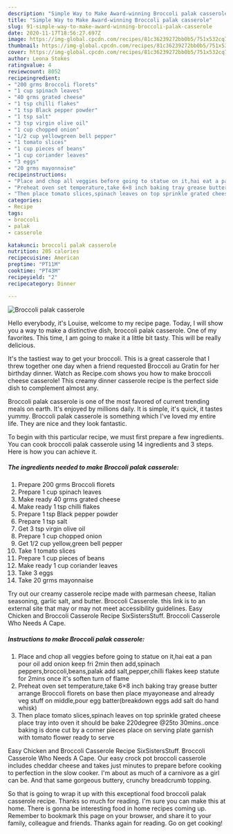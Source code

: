```yaml
---
description: "Simple Way to Make Award-winning Broccoli palak casserole"
title: "Simple Way to Make Award-winning Broccoli palak casserole"
slug: 91-simple-way-to-make-award-winning-broccoli-palak-casserole
date: 2020-11-17T18:56:27.697Z
image: https://img-global.cpcdn.com/recipes/81c36239272bb0b5/751x532cq70/broccoli-palak-casserole-recipe-main-photo.jpg
thumbnail: https://img-global.cpcdn.com/recipes/81c36239272bb0b5/751x532cq70/broccoli-palak-casserole-recipe-main-photo.jpg
cover: https://img-global.cpcdn.com/recipes/81c36239272bb0b5/751x532cq70/broccoli-palak-casserole-recipe-main-photo.jpg
author: Leona Stokes
ratingvalue: 4
reviewcount: 8052
recipeingredient:
- "200 grms Broccoli florets"
- "1 cup spinach leaves"
- "40 grms grated cheese"
- "1 tsp chilli flakes"
- "1 tsp Black pepper powder"
- "1 tsp salt"
- "3 tsp virgin olive oil"
- "1 cup chopped onion"
- "1/2 cup yellowgreen bell pepper"
- "1 tomato slices"
- "1 cup pieces of beans"
- "1 cup coriander leaves"
- "3 eggs"
- "20 grms mayonnaise"
recipeinstructions:
- "Place and chop all veggies before going to statue on it,hai eat a pan pour oil add onion keep fri 2min then add,spinach peppers,broccoli,beans,palak add salt,pepper,chilli flakes keep statute for 2mins once it&#39;s soften turn of flame"
- "Preheat oven set temperature,take 6×8 inch baking tray grease butter arrange Broccoli florets on base then place myayonease and already veg stuff on middle,pour egg batter(breakdown eggs add salt do hand whisk)"
- "Then place tomato slices,spinach leaves on top sprinkle grated cheese place tray into oven it should be bake 220degree @25to 30mins..once baking is done cut by a corner pieces place on serving plate garnish with tomato flower ready to serve"
categories:
- Recipe
tags:
- broccoli
- palak
- casserole

katakunci: broccoli palak casserole 
nutrition: 205 calories
recipecuisine: American
preptime: "PT11M"
cooktime: "PT43M"
recipeyield: "2"
recipecategory: Dinner

---
```



![Broccoli palak casserole](https://img-global.cpcdn.com/recipes/81c36239272bb0b5/751x532cq70/broccoli-palak-casserole-recipe-main-photo.jpg)

Hello everybody, it's Louise, welcome to my recipe page. Today, I will show you a way to make a distinctive dish, broccoli palak casserole. One of my favorites. This time, I am going to make it a little bit tasty. This will be really delicious.

It&#39;s the tastiest way to get your broccoli. This is a great casserole that I threw together one day when a friend requested Broccoli au Gratin for her birthday dinner. Watch as Recipe.com shows you how to make broccoli cheese casserole! This creamy dinner casserole recipe is the perfect side dish to complement almost any.

Broccoli palak casserole is one of the most favored of current trending meals on earth. It's enjoyed by millions daily. It is simple, it's quick, it tastes yummy. Broccoli palak casserole is something which I've loved my entire life. They are nice and they look fantastic.


To begin with this particular recipe, we must first prepare a few ingredients. You can cook broccoli palak casserole using 14 ingredients and 3 steps. Here is how you can achieve it.

<!--inarticleads1-->

##### The ingredients needed to make Broccoli palak casserole:

1. Prepare 200 grms Broccoli florets
1. Prepare 1 cup spinach leaves
1. Make ready 40 grms grated cheese
1. Make ready 1 tsp chilli flakes
1. Prepare 1 tsp Black pepper powder
1. Prepare 1 tsp salt
1. Get 3 tsp virgin olive oil
1. Prepare 1 cup chopped onion
1. Get 1/2 cup yellow,green bell pepper
1. Take 1 tomato slices
1. Prepare 1 cup pieces of beans
1. Make ready 1 cup coriander leaves
1. Take 3 eggs
1. Take 20 grms mayonnaise


Try out our creamy casserole recipe made with parmesan cheese, Italian seasoning, garlic salt, and butter. Broccoli Casserole. this link is to an external site that may or may not meet accessibility guidelines. Easy Chicken and Broccoli Casserole Recipe SixSistersStuff. Broccoli Casserole Who Needs A Cape. 

<!--inarticleads2-->

##### Instructions to make Broccoli palak casserole:

1. Place and chop all veggies before going to statue on it,hai eat a pan pour oil add onion keep fri 2min then add,spinach peppers,broccoli,beans,palak add salt,pepper,chilli flakes keep statute for 2mins once it&#39;s soften turn of flame
1. Preheat oven set temperature,take 6×8 inch baking tray grease butter arrange Broccoli florets on base then place myayonease and already veg stuff on middle,pour egg batter(breakdown eggs add salt do hand whisk)
1. Then place tomato slices,spinach leaves on top sprinkle grated cheese place tray into oven it should be bake 220degree @25to 30mins..once baking is done cut by a corner pieces place on serving plate garnish with tomato flower ready to serve


Easy Chicken and Broccoli Casserole Recipe SixSistersStuff. Broccoli Casserole Who Needs A Cape. Our easy crock pot broccoli casserole includes cheddar cheese and takes just minutes to prepare before cooking to perfection in the slow cooker. I&#39;m about as much of a carnivore as a girl can be. And that same gorgeous buttery, crunchy breadcrumb topping. 

So that is going to wrap it up with this exceptional food broccoli palak casserole recipe. Thanks so much for reading. I'm sure you can make this at home. There is gonna be interesting food in home recipes coming up. Remember to bookmark this page on your browser, and share it to your family, colleague and friends. Thanks again for reading. Go on get cooking!
